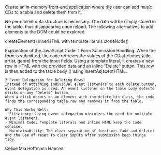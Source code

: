 Create an in-memory front-end application where the user can add music CDs to a table and delete them from it.

No permanent data structure is necessary. The data will be simply stored in the table, thus disappearing upon reload.
The following alternatives to add elements to the DOM could be explored:

createElement()
innerHTML with template literals
cloneNode()

Explanation of the JavaScript Code:
    1 Form Submission Handling:
    When the form is submitted, the code retrieves the values of the CD attributes (title, artist, genre) from the input fields.
    Using a template literal, it creates a new row in HTML with the provided data and an inline “Delete” button.
    This row is then added to the table body (<tbody>) using insertAdjacentHTML.
    
    2 Event Delegation for Deleting Rows:
    Instead of attaching individual event listeners to each delete button, event delegation is used. An event listener on the table body detects clicks on any “Delete” button.
    When a click occurs on an element with the delete-btn class, the code finds the corresponding table row and removes it from the table.

    Why This Works Well:
    - Efficiency: Using event delegation minimizes the need for multiple event listeners.
    - Minimal Code: Template literals and inline HTML keep the code concise.
    - Maintainability: The clear separation of functions (add and delete) and the use of reset to clear inputs after submission keep things tidy.

Celine Mia Hoffmann Hansen